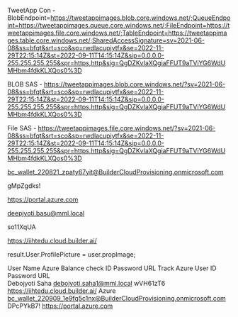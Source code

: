 TweetApp
Con - BlobEndpoint=https://tweetappimages.blob.core.windows.net/;QueueEndpoint=https://tweetappimages.queue.core.windows.net/;FileEndpoint=https://tweetappimages.file.core.windows.net/;TableEndpoint=https://tweetappimages.table.core.windows.net/;SharedAccessSignature=sv=2021-06-08&ss=bfqt&srt=sco&sp=rwdlacupiytfx&se=2022-11-29T22:15:14Z&st=2022-09-11T14:15:14Z&sip=0.0.0.0-255.255.255.255&spr=https,http&sig=QgDZKvIaXQgiaFFUT9aTViYG6WdUMHbm4fdkKLXQos0%3D


BLOB SAS - https://tweetappimages.blob.core.windows.net/?sv=2021-06-08&ss=bfqt&srt=sco&sp=rwdlacupiytfx&se=2022-11-29T22:15:14Z&st=2022-09-11T14:15:14Z&sip=0.0.0.0-255.255.255.255&spr=https,http&sig=QgDZKvIaXQgiaFFUT9aTViYG6WdUMHbm4fdkKLXQos0%3D

File SAS - https://tweetappimages.file.core.windows.net/?sv=2021-06-08&ss=bfqt&srt=sco&sp=rwdlacupiytfx&se=2022-11-29T22:15:14Z&st=2022-09-11T14:15:14Z&sip=0.0.0.0-255.255.255.255&spr=https,http&sig=QgDZKvIaXQgiaFFUT9aTViYG6WdUMHbm4fdkKLXQos0%3D









bc_wallet_220821_zpaty67yit@BuilderCloudProvisioning.onmicrosoft.com

gMpZgdks!

https://portal.azure.com




deepjyoti.basu@mml.local

so11XqUA

https://iihtedu.cloud.builder.ai/









result.User.ProfilePicture = user.propImage;

User Name	Azure Balance check ID	Password	URL
Track	Azure User ID	Password	URL	 
Debojyoti Saha	debojyoti.saha1@mml.local
wVH61zT6	https://iihtedu.cloud.builder.ai/
Azure	bc_wallet_220909_1e9fq5c1nx@BuilderCloudProvisioning.onmicrosoft.com
DPcPYkB7!	https://portal.azure.com
 


